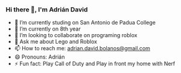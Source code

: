 ### Hi there 👋, I'm Adrián David

- 🔭 I’m currently studing on San Antonio de Padua College
- 🌱 I’m currently on 8th year
- 👯 I’m looking to collaborate on programing roblox
- 💬 Ask me about Lego and Roblox
- 📫 How to reach me: adrian.david.bolanos@gmail.com
- 😄 Pronouns: Adrián
- ⚡ Fun fact: Play Call of Duty and Play in front my home with Nerf
